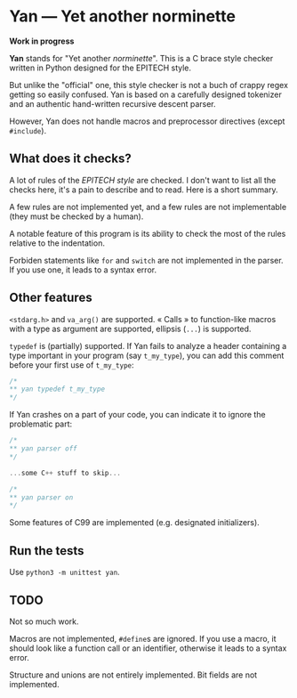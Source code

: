 # Yan — Yet another norminette

**Work in progress**

**Yan** stands for "Yet another *norminette*". This is a C brace style
checker written in Python designed for the EPITECH style.

But unlike the "official" one, this style checker is not a buch of crappy
regex getting so easily confused.
Yan is based on a carefully designed tokenizer and an authentic
hand-written recursive descent parser.

However, Yan does not handle macros and preprocessor directives (except
`#include`).



## What does it checks?

A lot of rules of the *EPITECH style* are checked. I don't want to list
all the checks here, it's a pain to describe and to read. Here is a short
summary.

A few rules are not implemented yet, and a few rules are not implementable
(they must be checked by a human).

A notable feature of this program is its ability to check the most of
the rules relative to the indentation.

Forbiden statements like `for` and `switch` are not implemented
in the parser. If you use one, it leads to a syntax error.



## Other features

`<stdarg.h>` and `va_arg()` are supported. « Calls » to function-like
macros with a type as argument are supported, ellipsis (`...`) is
supported.

`typedef` is (partially) supported. If Yan fails to analyze a
header containing a type important in your program (say `t_my_type`), you
can add this comment before your first use of `t_my_type`:

```c
/*
** yan typedef t_my_type
*/
```

If Yan crashes on a part of your code, you can indicate it to ignore the
problematic part:

```c
/*
** yan parser off
*/

...some C++ stuff to skip...

/*
** yan parser on
*/
```

Some features of C99 are implemented (e.g. designated initializers).



## Run the tests

Use `python3 -m unittest yan`.



## TODO

Not so much work.

Macros are not implemented, `#define`s are ignored. If you use a macro,
it should look like a function call or an identifier, otherwise it leads
to a syntax error.

Structure and unions are not entirely implemented. Bit fields are
not implemented.
